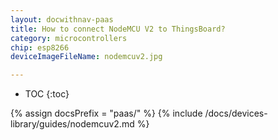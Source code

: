 ```yaml
---
layout: docwithnav-paas
title: How to connect NodeMCU V2 to ThingsBoard?
category: microcontrollers
chip: esp8266
deviceImageFileName: nodemcuv2.jpg

---
```


* TOC
{:toc}

{% assign docsPrefix = "paas/" %}
{% include /docs/devices-library/guides/nodemcuv2.md %}
